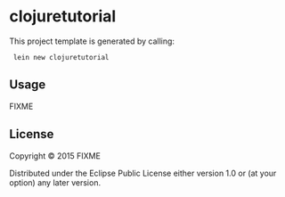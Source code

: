 # clojuretutorial

This project template is generated by calling:
<pre><code> lein new clojuretutorial </code></pre>

## Usage

FIXME

## License

Copyright © 2015 FIXME

Distributed under the Eclipse Public License either version 1.0 or (at
your option) any later version.
